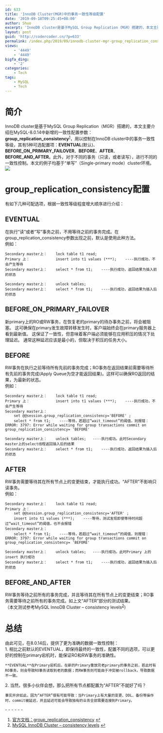 ```yaml
---
id: 633
title: 'InnoDB Cluster(MGR)中的事务一致性等级配置'
date: '2019-09-18T09:25:45+08:00'
author: Shuo
excerpt: 'InnoDB cluster是基于MySQL Group Replication（MGR）搭建的，本文主要介绍在MySQL-8.0.14中新增的一致性配置参数：group_replication_consistency，用以控制在InnoDB cluster中的事务一致性等级。'
layout: post
guid: 'http://codercoder.cn/?p=633'
permalink: /index.php/2019/09/innodb-cluster-mgr-group_replication_consistency/
views:
    - '4449'
    - '4449'
bigfa_ding:
    - '2'
categories:
    - Tech
tags:
    - MySQL
    - Tech
---
```


# 简介

 InnoDB cluster是基于MySQL Group Replication（MGR）搭建的，本文主要介绍在MySQL-8.0.14中新增的一致性配置参数：**group\_replication\_consistency**<sup id="fnref-633-1">[1](#fn-633-1)</sup>，用以控制在InnoDB cluster中的事务一致性等级，其有5种可选配置项：**EVENTUAL**(默认)、**BEFORE\_ON\_PRIMARY\_FAILOVER**、**BEFORE**、**AFTER**、**BEFORE\_AND\_AFTER**。此外，对于不同的事务（只读，或者读写），进行不同的一致性控制。本文的例子均基于“单写”（Single-primary mode）cluster环境。  
[![](http://codercoder.cn/wp-content/uploads/2019/09/2019-09-1861.png)](http://codercoder.cn/wp-content/uploads/2019/09/2019-09-1861.png)

# group\_replication\_consistency配置

有如下几种可配选项，根据一致性等级程度增大顺序进行介绍：

## EVENTUAL

在执行”读”或者”写”事务之前，不用等待之前的事务完成。在group\_replication\_consistency参数出现之前，默认是使用此种方法。  
例如：

```
Secondary master上：    lock table t1 read;
Primary 上：            insert into t1 values (***);    ----执行成功，不会产生等待
Secondary master上：    select * from t1;    ----执行成功，返回结果为插入前的状态

Secondary master上：    unlock tables;  
Secondary master上：    select * from t1;    ----执行成功，返回结果为插入后的状态

```

## BEFORE\_ON\_PRIMARY\_FAILOVER

新primary上的RO或RW事务，在恢复老的primary的待办事务之前，将会被阻塞。 这可确保在primary发生故障转移发生时，客户端始终会在primary服务器上看到最新值。 这保证了一致性，但意味着客户端必须能够在应用积压的情况下处理延迟。 通常这种延迟应该是最小的，但取决于积压的任务大小。

## BEFORE

RW事务在执行之前等待所有先前的事务完成；RO事务在返回结果前需要等待所有先前的事务完成(Apply Queue为空才能返回结果)。这样可以确保RO返回的结果，为最新的状态。  
例如：

```
Secondary master上：    lock table t1 read;
Primary 上：            insert into t1 values (***);    ----执行成功，不会产生等待
Secondary master上：   
    set @@session.group_replication_consistency='BEFORE' ; 
    select * from t1;    ----等待，若超过“wait_timeout”的阈值，则报错：ERROR: 3797: Error while waiting for group transactions commit on group_replication_consistency= 'BEFORE'

Secondary master上：    unlock tables;   ----执行成功。此时Secondary master上的select线程返回插入后的结果
Secondary master上：    select * from t1;    ----执行成功，返回结果为插入后的状态

```

## AFTER

RW事务需要等待其在所有节点上的变更结束，才能执行成功。“AFTER”不影响只读事务。  
例如：

```
Secondary master上：    lock table t1 read;
Primary 上：     
    set @@session.group_replication_consistency='AFTER' ;        
    insert into t1 values (***);    ----等待，测试发现即使等待时间超过“wait_timeout”的阈值，也不会报错
Secondary master上：   
    select * from t1;    ----等待，若超过“wait_timeout”的阈值，则报错：ERROR: 3797: Error while waiting for group transactions commit on group_replication_consistency= 'BEFORE'

Secondary master上：    unlock tables;   ----执行成功。此时Primary 上的insert 执行成功
Secondary master上：    select * from t1;    ----执行成功，返回结果为插入后的状态

```

## BEFORE\_AND\_AFTER

RW事务等待之前所有的事务完成，并且等待其在所有节点上的变更结束；RO事务需要等待之前所有的事务完成。如上文“AFTER”部分的测试结果。  
（本文测试参考MySQL InnoDB Cluster – consistency levels<sup id="fnref-633-2">[2](#fn-633-2)</sup>）

# 总结

由此可见，在8.0.14后，提供了更为准确的数据一致性控制：  
1\. 相比之前默认的EVENTUAL，即保持最终的一致性，配置不同的选项，可以更好的控制在primary宕机时，能保证RO和RW事务的准确性。

```
**EVENTUAL**在Primary宕机后，在新的Primary重放完老primary的事务之前，若此时有RO事务，则会导致RO事务读取到老的数据；而RW事务则可能由于冲突被rollback，导致数据不一致。

```

2\. 当然，很多小伙伴会想，那么把所有节点都配置为“AFTER”不就好了吗？

```
事实并非如此，因为“AFTER”很有可能导致：当Primary上有大量的变更、DDL、备份等操作时，commit被延迟，并且延迟可能会导致独有的业务全部需要连接到Primary。

```

<div class="footnotes" role="doc-endnotes">- - - - - -

1. [官方文档：group\_replication\_consistency](https://dev.mysql.com/doc/refman/8.0/en/group-replication-options.html#sysvar_group_replication_consistency) [↩︎](#fnref-633-1)
2. [MySQL InnoDB Cluster – consistency levels](https://lefred.be/content/mysql-innodb-cluster-consistency-levels/) [↩︎](#fnref-633-2)

</div>